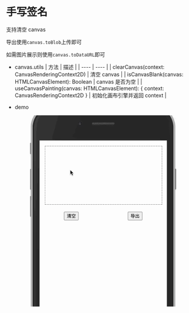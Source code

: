 # 手写签名

支持清空 canvas

导出使用`canvas.toBlob`上传即可

如需图片展示则使用`canvas.toDataURL`即可

-   canvas.utils
    | 方法 | 描述 |
    | ---- | ---- |
    | clearCanvas(context: CanvasRenderingContext2D) | 清空 canvas |
    | isCanvasBlank(canvas: HTMLCanvasElement): Boolean | canvas 是否为空 |
    | useCanvasPainting(canvas: HTMLCanvasElement): { context: CanvasRenderingContext2D } | 初始化画布引擎并返回 context |
-   demo

    ![展示](./demo.gif)
